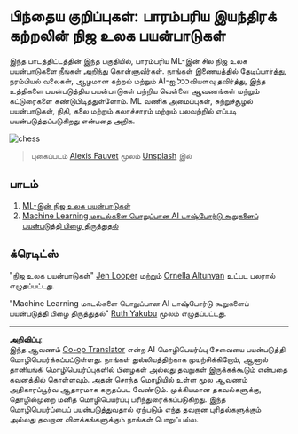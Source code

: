 <!--
CO_OP_TRANSLATOR_METADATA:
{
  "original_hash": "5e069a0ac02a9606a69946c2b3c574a9",
  "translation_date": "2025-10-11T11:49:04+00:00",
  "source_file": "9-Real-World/README.md",
  "language_code": "ta"
}
-->
# பிந்தைய குறிப்புகள்: பாரம்பரிய இயந்திரக் கற்றலின் நிஜ உலக பயன்பாடுகள்

இந்த பாடத்திட்டத்தின் இந்த பகுதியில், பாரம்பரிய ML-இன் சில நிஜ உலக பயன்பாடுகளை நீங்கள் அறிந்து கொள்ளுவீர்கள். நாங்கள் இணையத்தில் தேடிப்பார்த்து, நரம்பியல் வலைகள், ஆழமான கற்றல் மற்றும் AI-ஐ ככלவியளவு தவிர்த்து, இந்த உத்திகளை பயன்படுத்திய பயன்பாடுகள் பற்றிய வெள்ளை ஆவணங்கள் மற்றும் கட்டுரைகளை கண்டுபிடித்துள்ளோம். ML வணிக அமைப்புகள், சுற்றுச்சூழல் பயன்பாடுகள், நிதி, கலை மற்றும் கலாச்சாரம் மற்றும் பலவற்றில் எப்படி பயன்படுத்தப்படுகிறது என்பதை அறிக.

![chess](../../../translated_images/chess.e704a268781bdad85d1876b6c2295742fa0d856e7dcf3659147052df9d3db205.ta.jpg)

> புகைப்படம் <a href="https://unsplash.com/@childeye?utm_source=unsplash&utm_medium=referral&utm_content=creditCopyText">Alexis Fauvet</a> மூலம் <a href="https://unsplash.com/s/photos/artificial-intelligence?utm_source=unsplash&utm_medium=referral&utm_content=creditCopyText">Unsplash</a> இல்
  
## பாடம்

1. [ML-இன் நிஜ உலக பயன்பாடுகள்](1-Applications/README.md)
2. [Machine Learning மாடல்களை பொறுப்பான AI டாஷ்போர்டு கூறுகளைப் பயன்படுத்தி பிழை திருத்துதல்](2-Debugging-ML-Models/README.md)

## க்ரெடிட்ஸ்

"நிஜ உலக பயன்பாடுகள்" [Jen Looper](https://twitter.com/jenlooper) மற்றும் [Ornella Altunyan](https://twitter.com/ornelladotcom) உட்பட பலரால் எழுதப்பட்டது.

"Machine Learning மாடல்களை பொறுப்பான AI டாஷ்போர்டு கூறுகளைப் பயன்படுத்தி பிழை திருத்துதல்" [Ruth Yakubu](https://twitter.com/ruthieyakubu) மூலம் எழுதப்பட்டது.

---

**அறிவிப்பு**:  
இந்த ஆவணம் [Co-op Translator](https://github.com/Azure/co-op-translator) என்ற AI மொழிபெயர்ப்பு சேவையை பயன்படுத்தி மொழிபெயர்க்கப்பட்டுள்ளது. நாங்கள் துல்லியத்திற்காக முயற்சிக்கிறோம், ஆனால் தானியங்கி மொழிபெயர்ப்புகளில் பிழைகள் அல்லது தவறுகள் இருக்கக்கூடும் என்பதை கவனத்தில் கொள்ளவும். அதன் சொந்த மொழியில் உள்ள மூல ஆவணம் அதிகாரப்பூர்வ ஆதாரமாக கருதப்பட வேண்டும். முக்கியமான தகவல்களுக்கு, தொழில்முறை மனித மொழிபெயர்ப்பு பரிந்துரைக்கப்படுகிறது. இந்த மொழிபெயர்ப்பைப் பயன்படுத்துவதால் ஏற்படும் எந்த தவறான புரிதல்களுக்கும் அல்லது தவறான விளக்கங்களுக்கும் நாங்கள் பொறுப்பல்ல.